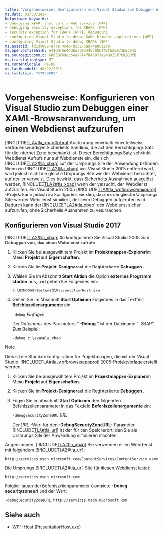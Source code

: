 ```yaml
---
title: 'Vorgehensweise: Konfigurieren von Visual Studio zum Debuggen einer XAML-Browseranwendung, um einen Webdienst aufzurufen'
ms.date: 03/30/2017
helpviewer_keywords:
- debugging XBAPs that call a Web service [WPF]
- debugging security exceptions for XBAPs [WPF]
- security exception for XBAPs [WPF], debugging
- configuring Visual Studio to debug XAML browser applications [WPF]
- configuring Visual Studio to debug XBAPs [WPF]
ms.assetid: fd1db082-a7bb-4c4b-9331-6ad74a0682d0
ms.openlocfilehash: e41dd46e4ddbdcde6448c68b4f9fb2e073baca43
ms.sourcegitcommit: 68653db98c5ea7744fd438710248935f70020dfb
ms.translationtype: MT
ms.contentlocale: de-DE
ms.lasthandoff: 08/22/2019
ms.locfileid: "69958689"
---
```

# <a name="how-to-configure-visual-studio-to-debug-a-xaml-browser-application-to-call-a-web-service"></a>Vorgehensweise: Konfigurieren von Visual Studio zum Debuggen einer XAML-Browseranwendung, um einen Webdienst aufzurufen
[!INCLUDE[TLA#tla_xbap#plural](../../../../includes/tlasharptla-xbapsharpplural-md.md)]Ausführung innerhalb einer teilweise vertrauenswürdigen Sicherheits Sandbox, die auf den Berechtigungs Satz für die Internet Zone beschränkt ist. Dieser Berechtigungs Satz schränkt Webdienst Aufrufe nur auf Webdienste ein, die sich [!INCLUDE[TLA2#tla_xbap](../../../../includes/tla2sharptla-xbap-md.md)] auf der Ursprungs Site der Anwendung befinden. Wenn ein [!INCLUDE[TLA2#tla_xbap](../../../../includes/tla2sharptla-xbap-md.md)] aus Visual Studio 2005 entfernt wird, wird jedoch nicht die gleiche Ursprungs Site wie der Webdienst betrachtet, auf den er verweist. Dies bewirkt, dass Sicherheits Ausnahmen ausgelöst werden, [!INCLUDE[TLA2#tla_xbap](../../../../includes/tla2sharptla-xbap-md.md)] wenn der versucht, den Webdienst aufzurufen. Ein Visual Studio 2005 [!INCLUDE[TLA#tla_wpfbrowserappproj](../../../../includes/tlasharptla-wpfbrowserappproj-md.md)] -Projekt kann jedoch so konfiguriert werden, dass es die gleiche Ursprungs Site wie der Webdienst simuliert, der beim Debuggen aufgerufen wird. Dadurch kann der [!INCLUDE[TLA2#tla_xbap](../../../../includes/tla2sharptla-xbap-md.md)] den Webdienst sicher aufzurufen, ohne Sicherheits Ausnahmen zu verursachen.

## <a name="configuring-visual-studio"></a>Konfigurieren von Visual Studio 2017
 [!INCLUDE[TLA2#tla_xbap](../../../../includes/tla2sharptla-xbap-md.md)] So konfigurieren Sie Visual Studio 2005 zum Debuggen von, das einen Webdienst aufruft:

1. Klicken Sie bei ausgewähltem Projekt im **Projektmappen-Explorer**im Menü **Projekt** auf **Eigenschaften**.

2. Klicken Sie im **Projekt-Designer**auf die Registerkarte **Debuggen** .

3. Wählen Sie im Abschnitt **Start Aktion** die Option **externes Programm starten** aus, und geben Sie Folgendes ein:

     `C:\WINDOWS\System32\PresentationHost.exe`

4. Geben Sie im Abschnitt **Start Optionen** Folgendes in das Textfeld **Befehlszeilenargumente** ein:

     `-debug`  *Einfügen*

     Der *Dateiname* des Parameters " **-Debug** " ist der Dateiname ". XBAP". Zum Beispiel:

     `-debug c:\example.xbap`

> [!NOTE]
> Dies ist die Standardkonfiguration für Projektmappen, die mit der Visual Studio [!INCLUDE[TLA#tla_wpfbrowserappproj](../../../../includes/tlasharptla-wpfbrowserappproj-md.md)] 2005-Projektvorlage erstellt werden.

1. Klicken Sie bei ausgewähltem Projekt im **Projektmappen-Explorer**im Menü **Projekt** auf **Eigenschaften**.

2. Klicken Sie im **Projekt-Designer**auf die Registerkarte **Debuggen** .

3. Fügen Sie im Abschnitt **Start Optionen** den folgenden Befehlszeilenparameter in das Textfeld **Befehlszeilenargumente** ein:

     `-debugSecurityZoneURL` *URL*

     Der *URL* -Wert für den **-DebugSecurityZoneURL-** Parameter [!INCLUDE[TLA#tla_url](../../../../includes/tlasharptla-url-md.md)] ist der für den Speicherort, den Sie als Ursprungs Site der Anwendung simulieren möchten.

 Angenommen, [!INCLUDE[TLA#tla_xbap](../../../../includes/tlasharptla-xbap-md.md)] Sie verwenden einen Webdienst mit folgendem [!INCLUDE[TLA2#tla_url](../../../../includes/tla2sharptla-url-md.md)]:

 `http://services.msdn.microsoft.com/ContentServices/ContentService.asmx`

 Die Ursprungs [!INCLUDE[TLA2#tla_url](../../../../includes/tla2sharptla-url-md.md)] Site für diesen Webdienst lautet:

 `http://services.msdn.microsoft.com`

 Folglich lautet der Befehlszeilenparameter Complete **-Debug securityzoneurl** und der Wert:

 `-debugSecurityZoneURL http://services.msdn.microsoft.com`

## <a name="see-also"></a>Siehe auch

- [WPF-Host (PresentationHost.exe)](wpf-host-presentationhost-exe.md)
